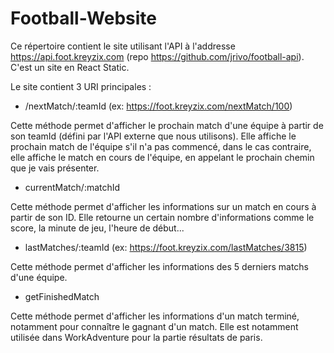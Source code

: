 # Football-Website

Ce répertoire contient le site utilisant l'API à l'addresse https://api.foot.kreyzix.com (repo https://github.com/jrivo/football-api). C'est un site en React Static.

Le site contient 3 URI principales :

- /nextMatch/:teamId (ex: https://foot.kreyzix.com/nextMatch/100)

Cette méthode permet d'afficher le prochain match d'une équipe à partir de son teamId (défini par l'API externe que nous utilisons). Elle affiche le prochain match de l'équipe s'il n'a pas commencé, dans le cas contraire, elle affiche le match en cours de l'équipe, en appelant le prochain chemin que je vais présenter.

- currentMatch/:matchId

Cette méthode permet d'afficher les informations sur un match en cours à partir de son ID. Elle retourne un certain nombre d'informations comme le score, la minute de jeu, l'heure de début...

- lastMatches/:teamId (ex: https://foot.kreyzix.com/lastMatches/3815)

Cette méthode permet d'afficher les informations des 5 derniers matchs d'une équipe.

- getFinishedMatch

Cette méthode permet d'afficher les informations d'un match terminé, notamment pour connaître le gagnant d'un match. Elle est notamment utilisée dans WorkAdventure pour la partie résultats de paris.


